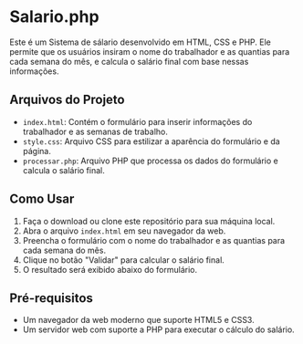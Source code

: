 # Salario.php
Este é um Sistema de sálario desenvolvido em HTML, CSS e PHP. Ele permite que os usuários insiram o nome do trabalhador e as quantias para cada semana do mês, e calcula o salário final com base nessas informações.

## Arquivos do Projeto

- `index.html`: Contém o formulário para inserir informações do trabalhador e as semanas de trabalho.
- `style.css`: Arquivo CSS para estilizar a aparência do formulário e da página.
- `processar.php`: Arquivo PHP que processa os dados do formulário e calcula o salário final.

## Como Usar

1. Faça o download ou clone este repositório para sua máquina local.
2. Abra o arquivo `index.html` em seu navegador da web.
3. Preencha o formulário com o nome do trabalhador e as quantias para cada semana do mês.
4. Clique no botão "Validar" para calcular o salário final.
5. O resultado será exibido abaixo do formulário.

## Pré-requisitos

- Um navegador da web moderno que suporte HTML5 e CSS3.
- Um servidor web com suporte a PHP para executar o cálculo do salário.